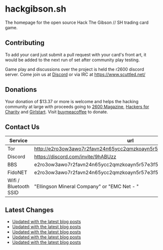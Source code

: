 # hackgibson.sh
The homepage for the open source Hack The Gibson // SH trading card game.


## Contributing

To add your card just submit a pull request with your card's front art, it would be added to the next run of set after community play testing.

Game play and discussions over the project is held the r2600 discord server. Come join us at [Discord](https://discord.com/invite/9hABUzz) or via IRC at https://www.scuttled.net/


## Donations

Your donation of $13.37 or more is welcome and helps the hacking community at large with proceeds going to [2600 Magazine](https://2600.com/), [Hackers for Charity](https://hackersforcharity.org) and [Girlstart](https://girlstart.org).  Visit [buymeacoffee](https://www.buymeacoffee.com/hackgibson.sh) to donate.


## Contact Us

Service | url
-|-
Tor | http://e2ro3ow3awo7r2favn24n65ycc2qmzkoayn5r57e3f56nvjwdcgg32ad.onion
Discord | https://discord.com/invite/9hABUzz
BBS | e2ro3ow3awo7r2favn24n65ycc2qmzkoayn5r57e3f56nvjwdcgg32ad.onion:23
FidoNET | e2ro3ow3awo7r2favn24n65ycc2qmzkoayn5r57e3f56nvjwdcgg32ad.onion:24554
Wifi / Bluetooth SSID | "Ellingson Mineral Company" or "EMC Net - <fidonet address>"

## Latest Changes
<!-- BLOG-POST-LIST:START -->
- [Updated with the latest blog posts](https://github.com/DFW2600/hackgibson.sh/commit/1018d8bd26bf1ebe43734780d5e26bafe2992e8e)
- [Updated with the latest blog posts](https://github.com/DFW2600/hackgibson.sh/commit/34c1e7894691fea2f30b179c6f141d77b3b6521c)
- [Updated with the latest blog posts](https://github.com/DFW2600/hackgibson.sh/commit/f67d7fcb0064ed148c39084abc545d21987ba730)
- [Updated with the latest blog posts](https://github.com/DFW2600/hackgibson.sh/commit/4ae571273b21fe2a2cfa57c3a244299a1e74d206)
- [Updated with the latest blog posts](https://github.com/DFW2600/hackgibson.sh/commit/77b89b6c7f4b25c6aa14f3408b95bfe0ca52d8d0)
<!-- BLOG-POST-LIST:END -->
